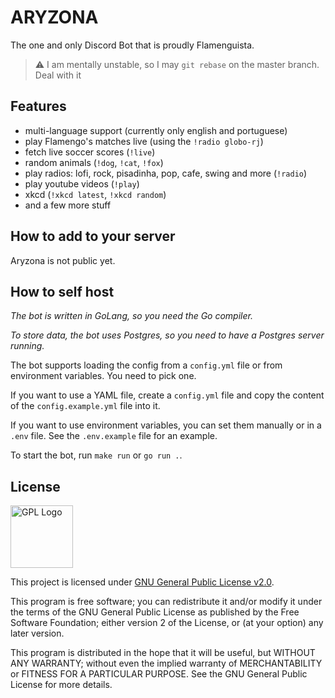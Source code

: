 # ARYZONA

The one and only Discord Bot that is proudly Flamenguista.

> ⚠ I am mentally unstable, so I may `git rebase` on the master branch. Deal with it

## Features

- multi-language support (currently only english and portuguese)
- play Flamengo's matches live (using the `!radio globo-rj`)
- fetch live soccer scores (`!live`)
- random animals (`!dog`, `!cat`, `!fox`)
- play radios: lofi, rock, pisadinha, pop, cafe, swing and more (`!radio`)
- play youtube videos (`!play`)
- xkcd (`!xkcd latest`, `!xkcd random`)
- and a few more stuff

## How to add to your server

Aryzona is not public yet.

## How to self host 

_The bot is written in GoLang, so you need the Go compiler._

_To store data, the bot uses Postgres, so you need to have a Postgres server running._


The bot supports loading the config from a `config.yml` file or from environment variables.
You need to pick one.

If you want to use a YAML file, create a `config.yml` file and copy the content of the 
`config.example.yml` file into it.

If you want to use environment variables, you can set them manually or in a `.env` file.
See the `.env.example` file for an example.

To start the bot, run `make run` or `go run .`.

## License

<img src="https://i.imgur.com/AuQQfiB.png" alt="GPL Logo" height="100px" />

This project is licensed under [GNU General Public License v2.0](./LICENSE).

This program is free software; you can redistribute it and/or modify
it under the terms of the GNU General Public License as published by
the Free Software Foundation; either version 2 of the License, or
(at your option) any later version.

This program is distributed in the hope that it will be useful,
but WITHOUT ANY WARRANTY; without even the implied warranty of
MERCHANTABILITY or FITNESS FOR A PARTICULAR PURPOSE. See the
GNU General Public License for more details.
